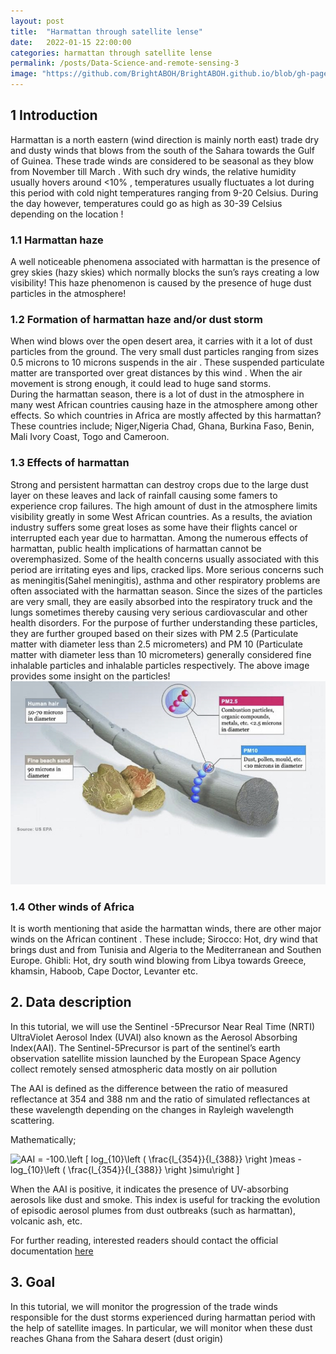 ```yaml
---
layout: post
title:  "Harmattan through satellite lense"
date:   2022-01-15 22:00:00
categories: harmattan through satellite lense
permalink: /posts/Data-Science-and-remote-sensing-3
image: "https://github.com/BrightABOH/BrightABOH.github.io/blob/gh-pages/photos/aerosol1.png?raw=true"
---
```





## 1 Introduction 
Harmattan is  a north eastern (wind direction is mainly north east) trade dry and dusty winds that blows from the south of the Sahara towards the Gulf of Guinea.  These trade winds are considered to be seasonal as they blow from November till March . 
With such dry winds, the relative humidity usually hovers around <10% , temperatures usually fluctuates a lot during this period with cold night temperatures ranging from 9-20 Celsius. During the day however, temperatures could go as high as 30-39 Celsius depending on the location ! 

### 1.1 Harmattan haze
A well noticeable phenomena associated with harmattan is the presence of grey skies (hazy skies) which normally blocks the sun’s rays creating a  low visibility! This haze phenomenon is caused by the presence of huge dust particles  in the atmosphere!

### 1.2 Formation of harmattan haze and/or dust storm
When wind blows over the open desert area, it carries with it a lot of dust particles from the ground. The very small dust particles ranging from sizes 0.5 microns to 10 microns suspends in the air . These suspended particulate matter are transported over great distances by this wind . When the air movement is strong enough, it could lead to huge sand storms.  
During the harmattan season, there is a lot of dust in the atmosphere in many west African countries causing haze in the atmosphere among other effects. So which countries in Africa are mostly affected by this harmattan? These countries include; Niger,Nigeria Chad, Ghana, Burkina Faso, Benin, Mali Ivory Coast, Togo and Cameroon.
### 1.3 Effects of harmattan
Strong and  persistent harmattan can destroy crops due to the large dust layer on these leaves and lack of rainfall causing some famers to experience crop failures. 
The high amount of dust in the atmosphere limits visibility greatly in some West African countries. As a results, the aviation industry suffers some great loses as some have their flights  cancel or interrupted each year due to harmattan. 
Among the numerous effects of harmattan, public health implications of harmattan cannot be overemphasized. Some of the health concerns usually associated with this period are irritating eyes and lips, cracked lips. More serious concerns such as meningitis(Sahel meningitis), asthma and other respiratory problems are often associated with the harmattan season. Since the sizes of the particles are very small, they are easily absorbed into the respiratory truck and the lungs sometimes thereby causing very serious cardiovascular and other health disorders. For the purpose of further understanding these particles, they are further grouped based on their sizes with PM 2.5 (Particulate matter with diameter less than 2.5 micrometers) and PM 10 (Particulate matter with diameter less than 10 micrometers) generally considered fine inhalable particles and inhalable particles respectively. The above image provides some insight on the particles!
![Particle size](https://github.com/BrightABOH/BrightABOH.github.io/blob/gh-pages/photos/pm.jpeg?raw=true)


### 1.4 Other winds of Africa
It is worth mentioning that aside the harmattan winds, there are other major winds on the African continent . These include; Sirocco: Hot, dry wind that brings dust and from Tunisia and Algeria to the Mediterranean and Southen Europe. Ghibli: Hot, dry  south wind blowing from Libya towards Greece, khamsin, Haboob, Cape Doctor, Levanter etc.
           
## 2. Data description

In this tutorial, we will use the Sentinel -5Precursor Near Real Time (NRTI) UltraViolet Aerosol Index (UVAI) also known as the Aerosol Absorbing Index(AAI). The Sentinel-5Precursor is  part of the sentinel’s earth observation satellite mission launched by the European Space Agency collect remotely sensed atmospheric data mostly on air pollution

The AAI is defined as the difference between the ratio of measured reflectance at 354 and 388 nm and the ratio of simulated reflectances at these wavelength depending on the changes in Rayleigh wavelength scattering. 


Mathematically; 

<img src="https://latex.codecogs.com/svg.image?AAI&space;=&space;-100.\left&space;[&space;log_{10}\left&space;(&space;\frac{l_{354}}{l_{388}}&space;\right&space;)meas&space;-log_{10}\left&space;(&space;\frac{l_{354}}{l_{388}}&space;\right&space;)simu\right&space;]" title="AAI = -100.\left [ log_{10}\left ( \frac{l_{354}}{l_{388}} \right )meas -log_{10}\left ( \frac{l_{354}}{l_{388}} \right )simu\right ]" />

When the AAI is positive, it indicates the presence of UV-absorbing aerosols like dust and smoke. This index is useful for tracking the evolution of episodic aerosol plumes from dust outbreaks (such as harmattan), volcanic ash, etc.

For further reading, interested readers should contact the official documentation [here](https://developers.google.com/earth-engine/datasets/catalog/COPERNICUS_S5P_NRTI_L3_AER_AI) 
## 3. Goal
 In this tutorial, we will monitor the progression of the trade winds responsible for the dust storms experienced during  harmattan period with the help of  satellite images.  In particular, we will monitor when these dust reaches Ghana from the Sahara desert (dust origin)



